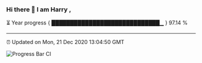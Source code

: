 ### Hi there 👋 I am Harry , 

⏳ Year progress { █████████████████████████████▁ } 97.14 %

---

⏰ Updated on Mon, 21 Dec 2020 13:04:50 GMT

![Progress Bar CI](https://github.com/duykhang68/duykhang68/workflows/Progress%20Bar%20CI/badge.svg)
